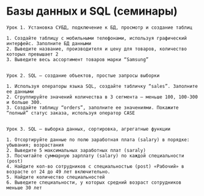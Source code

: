 # Базы данных и SQL (семинары) 

    Урок 1. Установка СУБД, подключение к БД, просмотр и создание таблиц
      
    1. Создайте таблицу с мобильными телефонами, используя графический интерфейс. Заполните БД данными
    2. Выведите название, производителя и цену для товаров, количество которых превышает 2
    3. Выведите весь ассортимент товаров марки “Samsung”

    
    Урок 2. SQL – создание объектов, простые запросы выборки

    1. Используя операторы языка SQL, создайте табличку “sales”. Заполните ее данными
    2. Сгруппируйте значений количества в 3 сегмента — меньше 100, 100-300 и больше 300.
    3. Создайте таблицу “orders”, заполните ее значениями. Покажите “полный” статус заказа, используя оператор CASE


    Урок 3. SQL – выборка данных, сортировка, агрегатные функции
    
    1. Отсортируйте данные по полю заработная плата (salary) в порядке: убывания; возрастания
    2. Выведите 5 максимальных заработных плат (saraly)
    3. Посчитайте суммарную зарплату (salary) по каждой специальности (роst)
    4. Найдите кол-во сотрудников с специальностью (post) «Рабочий» в возрасте от 24 до 49 лет включительно.
    5. Найдите количество специальностей
    6. Выведите специальности, у которых средний возраст сотрудников меньше 30 лет